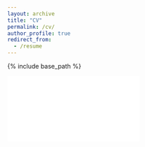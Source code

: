 ```yaml
---
layout: archive
title: "CV"
permalink: /cv/
author_profile: true
redirect_from:
  - /resume
---
```


{% include base_path %}

<embed src="research_cv.pdf" type="application/pdf"></embed>
